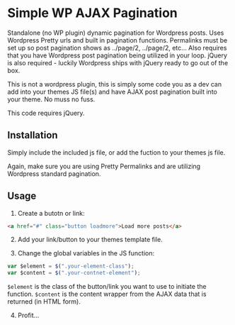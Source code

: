 # Simple WP AJAX Pagination

Standalone (no WP plugin) dynamic pagination for Wordpress posts. Uses Wordpress
Pretty urls and built in pagination functions. Permalinks must be set up so post
pagination shows as ../page/2, ../page/2, etc... Also requires that you have Wordpress
post pagination being utilized in your loop. jQuery is also required - luckily Wordpress
ships with jQuery ready to go out of the box.

This is not a wordpress plugin, this is simply some code you as a dev can add into your
themes JS file(s) and have AJAX post pagination built into your theme. No muss no fuss.

This code requires jQuery.

## Installation

Simply include the included js file, or add the fuction to your themes js file.

Again, make sure you are using Pretty Permalinks and are utilizing Wordpress standard pagination.

## Usage

1) Create a butotn or link:
```html
<a href="#" class="button loadmore">Load more posts</a>
```

2) Add your link/button to your themes template file.

3) Change the global variables in the JS function:
```javascript
var $element = $(".your-element-class");
var $content = $(".your-contnet-element");
```
`$element` is the class of the button/link you want to use to initiate the function.
`$content` is the content wrapper from the AJAX data that is returned (in HTML form). 

4) Profit...